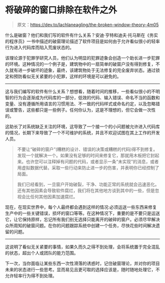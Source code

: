 # 将破碎的窗口排除在软件之外

> 原文：<https://dev.to/lachlaneagling/the-broken-window-theory-4m05>

什么是破窗？他们和我们写的软件有什么关系？安迪·亨特和迪夫·托马斯在《务实的程序员》一书中描述的破窗理论描述了软件项目是如何由于允许看似很小的轻率行为进入代码库而陷入荒废状态的。

该理论源于犯罪学研究人员，他们认为明显的犯罪迹象会创造一个助长进一步犯罪的环境。这种情况的一个例子是，建筑物中的一扇简单的破窗户没有得到修复，不久就有进一步破坏的迹象，最终，该建筑物处于无法修复的完全废弃状态。通过锁定和预防看似无关紧要的小犯罪，这样的环境是可以避免的。

* * *

这与我们编写的软件有什么关系？想想看，随着时间的推移，一些看似很小的不明智的行为会逐渐成为代码库的一部分，低效的代码、输入错误、命名不当的函数和变量、没有遵循所用语言的习惯用法、不一致的代码样式或命名约定，以及忽略错误或警告，这些都只是一些例子。任何你认为，这是不理想的，但它会做一次性的。

这助长了对系统缺乏关注的环境，这导致了一个接一个的小问题被允许进入代码库的情况，长期下来导致了一个不可维护的系统，并且不欢迎试图在其上工作的开发人员。

> 不要让“破碎的窗户”(糟糕的设计、错误的决策或糟糕的代码)得不到修复。发现一个就解决一个。如果没有足够的时间来修复它，那就用木板把它封起来。也许您可以注释掉有问题的代码，或者显示一条“未实现”的消息，或者用虚拟数据代替。采取一些行动来防止进一步的伤害，并表明你已经控制了局面。
> 
> 我们已经看到，一旦窗户开始破裂，干净、功能正常的系统就会迅速恶化。还有其他因素会导致软件腐烂，我们将在其他地方谈到其中的一些，但是忽视会比任何其他因素加速腐烂。

现在，在现实世界中，每个人最终都会遇到这样的情况:必须运送一些东西来修复生产中的一些关键错误，损坏的窗口等等。在这种情况下，重要的是不要只是运送它，让它保持原样，忘记所有我们别无选择只能离开的破碎的窗户。必须尽早解决众所周知的破窗问题。在你的问题跟踪系统中创建一个任务，尽快花些时间解决遗留的问题。

* * *

这说明了看似无关紧要的事情，如果久而久之得不到处理，会将系统置于完全混乱的状态，超出个人或团队的能力范围。

下一次，当你面临让某些东西一次性滑落的诱惑时，记住破窗理论，并对你的项目未来的状态进行一些思考。显而易见且更可取的选择应该是，随时随地处理它，不允许轻率行为得不到处理。